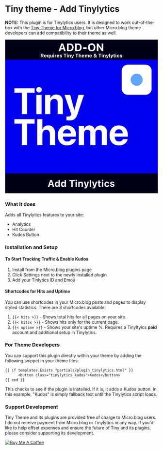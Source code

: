 # Tiny theme - Add Tinylytics

**NOTE:** This plugin is for Tinylytics users. It is designed to work out-of-the-box with the [Tiny Theme for Micro.blog](https://tinyformicro.blog), but other Micro.blog theme developers can add compatibility to their theme as well.

![Tiny Theme Head Graphic](https://github.com/MattSLangford/Tiny-theme-Tinylytics/blob/main/screenshot.jpg?raw=true)

### What it does
Adds all Tinylytics features to your site:

- Analytics
- Hit Counter
- Kudos Button

### Installation and Setup

#### To Start Tracking Traffic & Enable Kudos
1. Install from the Micro.blog plugins page
2. Click Settings next to the newly installed plugin
3. Add your Tinlytics ID and Emoji


#### Shortcodes for Hits and Uptime
You can use shortcodes in your Micro.blog posts and pages to display styled statistics. There are 3 shortcodes available:

1. `{{< hits >}}` - Shows total hits for all pages on your site.
2. `{{< hitsx >}}` - Shows hits only for the current page.
3. `{{< uptime >}}` - Shows your site's uptime %. Requires a Tinyltyics **paid** account and additional setup in Tinylytics.


### For Theme Developers

You can support this plugin directly within your theme by adding the following snippet in your theme files:

```
{{ if templates.Exists "partials/plugin_tinylytics.html" }}
	  <button class="tinylytics_kudos">Kudos</button>
{{ end }}
```

This checks to see if the plugin is installed. If it is, it adds a Kudos button. In this example, "Kudos" is simply fallback text until the Tinylytics script loads.

### Support Development

Tiny Theme and its plugins are provided free of charge to Micro.blog users. I do not receive payment from Micro.blog or Tinylytics in any way. If you'd like to help offset expenses and ensure the future of Tiny and its plugins, please consider supporting its development.

<a href="https://www.buymeacoffee.com/mattlangford" target="_blank"><img src="https://cdn.buymeacoffee.com/buttons/v2/default-yellow.png" alt="Buy Me A Coffee" style="height: 60px !important;width: 217px !important;" ></a>
